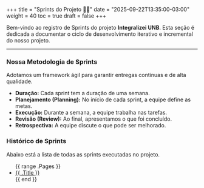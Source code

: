 +++
title = "Sprints do Projeto 🏃‍♂️"
date = "2025-09-22T13:35:00-03:00"
weight = 40
toc = true
draft = false
+++

Bem-vindo ao registro de Sprints do projeto **Integralizei UNB**.
Esta seção é dedicada a documentar o ciclo de desenvolvimento iterativo e incremental do nosso projeto.

---
### Nossa Metodologia de Sprints
Adotamos um framework ágil para garantir entregas contínuas e de alta qualidade.
- **Duração:** Cada sprint tem a duração de uma semana.
- **Planejamento (Planning):** No início de cada sprint, a equipe define as metas.
- **Execução:** Durante a semana, a equipe trabalha nas tarefas.
- **Revisão (Review):** Ao final, apresentamos o que foi concluído.
- **Retrospectiva:** A equipe discute o que pode ser melhorado.

### Histórico de Sprints
Abaixo está a lista de todas as sprints executadas no projeto.

<ul>
  {{ range .Pages }}
    <li><a href="{{ .RelPermalink }}">{{ .Title }}</a></li>
  {{ end }}
</ul>